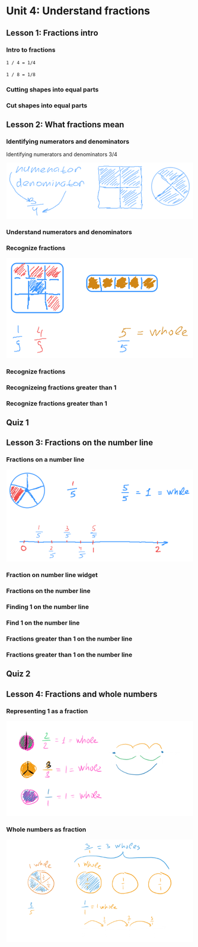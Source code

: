 # Unit 4: Understand fractions

## Lesson 1: Fractions intro

### Intro to fractions

~~~
1 / 4 = 1/4

1 / 8 = 1/8
~~~

### Cutting shapes into equal parts

### Cut shapes into equal parts

## Lesson 2: What fractions mean

### Identifying numerators and denominators

Identifying numerators and denominators 3/4

![](README.m\278c5ae0-4130-566c-c528-c6778802a1cf.svg)

### Understand numerators and denominators

### Recognize fractions

![](README.m\0299e324-68ed-ba9e-37f9-186f028745cf.svg)

### Recognize fractions

### Recognizeing fractions greater than 1

### Recognize fractions greater than 1

## Quiz 1

## Lesson 3: Fractions on the number line

### Fractions on a number line

![](README.m\66b7b258-1b2d-626e-f50a-a969a21a3fd3.svg)

### Fraction on number line widget

### Fractions on the number line

### Finding 1 on the number line

### Find 1 on the number line

### Fractions greater than 1 on the number line

### Fractions greater than 1 on the number line

## Quiz 2

## Lesson 4: Fractions and whole numbers

### Representing 1 as a fraction

![](README.m/Representings1AsAFraction.png)

### Whole numbers as fraction

![](README.m/WholeNumbersAsFractions.png)